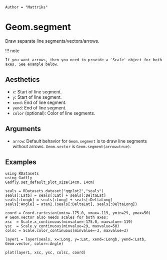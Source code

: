```@meta
Author = "Mattriks"
```

# Geom.segment

Draw separate line segments/vectors/arrows.

!!! note

    If you want arrows, then you need to provide a `Scale` object for both axes. See example below.

## Aesthetics

  * `x`: Start of line segment.
  * `y`: Start of line segment.
  * `xend`: End of line segment.
  * `yend`: End of line segment.
  * `color` (optional): Color of line segments.

## Arguments

  * `arrow`: Default behavior for `Geom.segment` is to draw line segments without arrows. `Geom.vector` is `Geom.segment(arrow=true)`.


## Examples

```@setup 1
using RDatasets
using Gadfly
Gadfly.set_default_plot_size(14cm, 14cm)
```

```@example 1
seals = RDatasets.dataset("ggplot2","seals")
seals[:Latb] = seals[:Lat] + seals[:DeltaLat]
seals[:Longb] = seals[:Long] + seals[:DeltaLong]
seals[:Angle] = atan2.(seals[:DeltaLat], seals[:DeltaLong])

coord = Coord.cartesian(xmin=-175.0, xmax=-119, ymin=29, ymax=50)
# Geom.vector also needs scales for both axes:
xsc  = Scale.x_continuous(minvalue=-175.0, maxvalue=-119)
ysc  = Scale.y_continuous(minvalue=29, maxvalue=50)
colsc = Scale.color_continuous(minvalue=-3, maxvalue=3)

layer1 = layer(seals, x=:Long, y=:Lat, xend=:Longb, yend=:Latb, Geom.vector, color=:Angle)

plot(layer1, xsc, ysc, colsc, coord)
```
